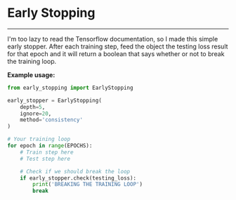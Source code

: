 # Early Stopping
---
I'm too lazy to read the Tensorflow documentation, so I made this simple early stopper. After each training step, feed the object the testing loss result for that epoch and it will return a boolean that says whether or not to break the training loop. 

**Example usage:**

```py
from early_stopping import EarlyStopping

early_stopper = EarlyStopping(
    depth=5,
    ignore=20,
    method='consistency'
)

# Your training loop
for epoch in range(EPOCHS):
    # Train step here
    # Test step here

    # Check if we should break the loop
    if early_stopper.check(testing_loss):
        print('BREAKING THE TRAINING LOOP')
        break

```